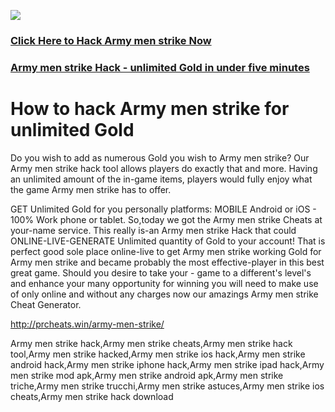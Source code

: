<a href="http://prcheats.win/army-men-strike/"><img src="https://i.imgur.com/JofLywq.gif"></a>
<h3><a href="http://prcheats.win/army-men-strike/">Click Here to Hack Army men strike Now</a></h3>
<h3><a href="http://prcheats.win/army-men-strike/">Army men strike Hack - unlimited Gold in under five minutes</a></h3>

<h1> How to hack Army men strike for unlimited Gold</h1>
Do you wish to add as numerous Gold you wish to Army men strike? Our Army men strike hack tool allows players do exactly that and more. Having an unlimited amount of the in-game items, players would fully enjoy what the game Army men strike has to offer.

GET Unlimited Gold for you personally platforms: MOBILE Android or iOS - 100% Work phone or tablet. So,today we got the Army men strike Cheats at your-name service. This really is-an Army men strike Hack that could ONLINE-LIVE-GENERATE Unlimited quantity of Gold to your account! That is perfect good sole place online-live to get Army men strike working Gold for Army men strike and became probably the most effective-player in this best great game. Should you desire to take your - game to a different's level's and enhance your many opportunity for winning you will need to make use of only online and without any charges now our amazings Army men strike Cheat Generator. 

<a href="http://prcheats.win/army-men-strike/">http://prcheats.win/army-men-strike/</a>


Army men strike hack,Army men strike cheats,Army men strike hack tool,Army men strike hacked,Army men strike ios hack,Army men strike android hack,Army men strike iphone hack,Army men strike ipad hack,Army men strike mod apk,Army men strike android apk,Army men strike triche,Army men strike trucchi,Army men strike astuces,Army men strike ios cheats,Army men strike hack download
